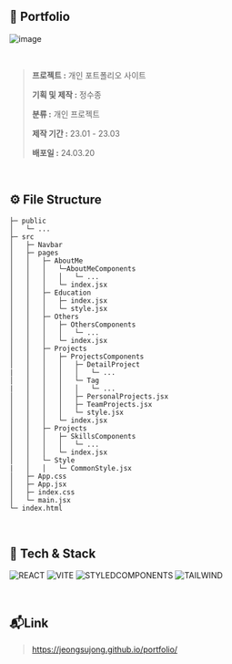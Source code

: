 ## 📖 Portfolio

![image](https://github.com/JEONGSUJONG/github-mainpage/assets/142254876/3b53c7b3-1521-43d5-a0bf-ebcbb6900f0a)

<br>

> **프로젝트 :** 개인 포트폴리오 사이트
>
> **기획 및 제작 :** 정수종
>
> **분류 :** 개인 프로젝트
>
> **제작 기간 :** 23.01 - 23.03
>
> **배포일 :** 24.03.20

<br>

## ⚙️ File Structure

```
├─ public
│   └─ ...
├─ src
│   ├─ Navbar
│   ├─ pages
│   │   ├─ AboutMe
│   │	│	└─AboutMeComponents
│   │	│	│	└─ ...
│	│	│	└─ index.jsx
│   │   ├─ Education
│	│	│	├─ index.jsx
│	│	│	└─ style.jsx
│   │   ├─ Others
│	│	│	├─ OthersComponents
│   │	│	│	└─ ...
│   │   │	└─ index.jsx
│   │   ├─ Projects
│	│	│	├─ ProjectsComponents
│   │	│	│	├─ DetailProject
|	│   │	│	│	└─ ...
│   │	│	│	└─ Tag
|	│   │	│	│	└─ ...
│   │	│	│	├─ PersonalProjects.jsx
│   │	│	│	├─ TeamProjects.jsx
│   │	│	│	└─ style.jsx
│   │   │	└─ index.jsx
│   │   ├─ Projects
│	│	│	├─ SkillsComponents
│   │	│	│	└─ ...
│   │   │	└─ index.jsx
│   │	└─ Style
|	│   │	└─ CommonStyle.jsx
│   ├─ App.css
│   ├─ App.jsx
│   ├─ index.css
│   └─ main.jsx
└─ index.html
```

<br>

## 🔨 Tech & Stack

<img alt="REACT" src ="https://img.shields.io/badge/React-61DAFB.svg?&style=for-the-badge&logo=react&logoColor=white"/> <img alt="VITE" src ="https://img.shields.io/badge/Vite-646CFF.svg?&style=for-the-badge&logo=vite&logoColor=white"/> <img alt="STYLEDCOMPONENTS" src ="https://img.shields.io/badge/styledcomponents-DB7093.svg?&style=for-the-badge&logo=styled-components&logoColor=white"/> <img alt="TAILWIND" src ="https://img.shields.io/badge/tailwind-06B6D4.svg?&style=for-the-badge&logo=tailwindcss&logoColor=white"/>

<br>

## 📬Link

> https://jeongsujong.github.io/portfolio/
